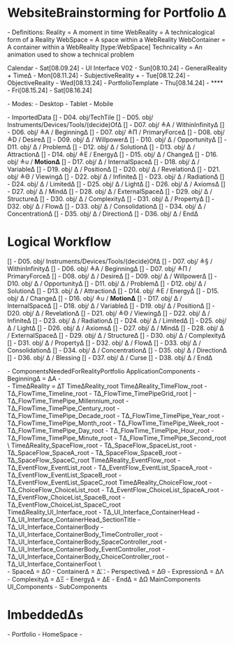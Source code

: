# WebsiteBrainstorming for Portfolio Δ

\- Definitions:
    Reality = A moment in time
    WebReality = A technicalogical form of a Reality
    WebSpace = A space within a WebReality
    WebContainer = A container within a WebReality [type:WebSpace]
    Technicality = An animation used to show a technical problem



Calendar
    \- Sat[08.09.24] - UI Interface V02
    \- Sun[08.10.24] - GeneralReality + TimeΔ
    \- Mon[08.11.24] - SubjectiveReality +
    \- Tue[08.12.24] - ObjectiveReality
    \- Wed[08.13.24] - PortfolioTemplate
    \- Thu[08.14.24] - ****
    \- Fri[08.15.24]
    \- Sat[08.16.24]




\- Modes: 
    \- Desktop
    \- Tablet
    \- Mobile


\- ΙmportedData
[] - D04. obj/TechTile
    [] - D05. obj/ Instruments/Devices/Tools/(decide)OfΔ
    [] - D07. obj/ ≜A / WithinInfinityΔ
    [] - D06. obj/ ≜A / BeginningΔ
    [] - D07. obj/ ≜Π / PrimaryForceΔ
    [] - D08. obj/ ≜D / DesireΔ
    [] - D09. obj/ Δ / WillpowerΔ
    [] - D10. obj/ Δ / OpportunityΔ
    [] - D11. obj/ Δ / ProblemΔ
    [] - D12. obj/ Δ / SolutionΔ
    [] - D13. obj/ Δ / AttractionΔ
    [] - D14. οbj/ ≜Ε / ΕnergyΔ
    [] - D15. obj/ Δ / ChangeΔ
    [] - D16. obj/ ≜υ / **MotionΔ**
    [] - D17. obj/ Δ / InternalSpaceΔ
    [] - D18. obj/ Δ / VariableΔ
    [] - D19. obj/ Δ / PositionΔ
    [] - D20. obj/ Δ / RevelationΔ
    [] - D21. obj/ ≜Θ / ViewingΔ
    [] - D22. obj/ Δ / InfiniteΔ
    [] - D23. obj/ Δ / RadiationΔ
    [] - D24. obj/ Δ / LimitedΔ
    [] - D25. obj/ Δ / LightΔ
    [] - D26. obj/ Δ / AxiomsΔ
    [] - D27. obj/ Δ / ΜindΔ
    [] - D28. obj/ Δ / ExternalSpaceΔ
    [] - D29. obj/ Δ / StructureΔ
    [] - D30. obj/ Δ / ComplexityΔ
    [] - D31. obj/ Δ / PropertyΔ
    [] - D32. obj/ Δ / FlowΔ
    [] - D33. obj/ Δ / ConsolidationΔ
    [] - D34. obj/ Δ / ConcentrationΔ
    [] - D35. obj/ Δ / DirectionΔ
    [] - D36. obj/ Δ / EndΔ

# Logical Workflow
[] - D05. obj/ Instruments/Devices/Tools/(decide)OfΔ
    [] - D07. obj/ ≜§ / WithinInfinityΔ
    [] - D06. obj/ ≜A / BeginningΔ
    [] - D07. obj/ ≜Π / PrimaryForceΔ
    [] - D08. obj/ Δ / DesireΔ
    [] - D09. obj/ Δ / WillpowerΔ
    [] - D10. obj/ Δ / OpportunityΔ
    [] - D11. obj/ Δ / ProblemΔ
    [] - D12. obj/ Δ / SolutionΔ
    [] - D13. obj/ Δ / AttractionΔ
    [] - D14. οbj/ ≜Ε / ΕnergyΔ
    [] - D15. obj/ Δ / ChangeΔ
    [] - D16. obj/ ≜υ / **MotionΔ**
    [] - D17. obj/ Δ / InternalSpaceΔ
    [] - D18. obj/ Δ / VariableΔ
    [] - D19. obj/ Δ / PositionΔ
    [] - D20. obj/ Δ / RevelationΔ
    [] - D21. obj/ ≜Θ / ViewingΔ
    [] - D22. obj/ Δ / InfiniteΔ
    [] - D23. obj/ Δ / RadiationΔ
    [] - D24. obj/ Δ / LimitedΔ
    [] - D25. obj/ Δ / LightΔ
    [] - D26. obj/ Δ / AxiomsΔ
    [] - D27. obj/ Δ / ΜindΔ
    [] - D28. obj/ Δ / ExternalSpaceΔ
    [] - D29. obj/ Δ / StructureΔ
    [] - D30. obj/ Δ / ComplexityΔ
    [] - D31. obj/ Δ / PropertyΔ
    [] - D32. obj/ Δ / FlowΔ
    [] - D33. obj/ Δ / ConsolidationΔ
    [] - D34. obj/ Δ / ConcentrationΔ
    [] - D35. obj/ Δ / DirectionΔ
    [] - D36. obj/ Δ / Blessing
    [] - D37. obj/ Δ / Curse
    [] - D38. obj/ Δ / EndΔ


\- ComponentsNeededForRealityPortfolio
    ApplicationComponents
        \- ΒeginningΔ = ΔΑ
            \- 
        \
        \- TimeΔReality = ΔΤ
            TimeΔReality_root
                TimeΔReality_TimeFlow_root
                    \- TΔ_FlowTime_Timeline_root
                        \- ΤΔ_FlowTime_TimePipeGrid_root
                        |
                            \- TΔ_FlowTime_TimePipe_Millennium_root
                            \- TΔ_FlowTime_TimePipe_Century_root
                            \- TΔ_FlowTime_TimePipe_Decade_root
                            \- TΔ_FlowTime_TimePipe_Year_root
                            \- TΔ_FlowTime_TimePipe_Month_root
                            \- TΔ_FlowTime_TimePipe_Week_root
                            \- TΔ_FlowTime_TimePipe_Day_root
                            \- TΔ_FlowTime_TimePipe_Hour_root
                            \- TΔ_FlowTime_TimePipe_Minute_root
                            \- TΔ_FlowTime_TimePipe_Second_root
                \ 
                TimeΔReality_SpaceFlow_root
                    \- ΤΔ_SpaceFlow_SpaceList_root
                        \- ΤΔ_SpaceFlow_SpaceA_root
                        \- ΤΔ_SpaceFlow_SpaceB_root
                        \- ΤΔ_SpaceFlow_SpaceC_root
                TimeΔReality_EventFlow_root
                    \- TΔ_EventFlow_EventList_root
                        \- TΔ_EventFlow_EventList_SpaceA_root
                        \- TΔ_EventFlow_EventList_SpaceB_root
                        \- TΔ_EventFlow_EventList_SpaceC_root
                TimeΔReality_ChoiceFlow_root
                    \- TΔ_ChoiceFlow_ChoiceList_root
                        \- TΔ_EventFlow_ChoiceList_SpaceA_root
                        \- TΔ_EventFlow_ChoiceList_SpaceB_root
                        \- TΔ_EventFlow_ChoiceList_SpaceC_root
                \
                TimeΔReality_UI_Interface_root
                    \- TΔ_UI_Interface_ContainerHead
                        \- TΔ_UI_Interface_ContainerHead_SectionTitle
                    \- TΔ_UI_Interface_ContainerBody
                        \- TΔ_UI_Interface_ContainerBody_TimeController_root
                        \- TΔ_UI_Interface_ContainerBody_SpaceController_root
                        \- TΔ_UI_Interface_ContainerBody_EventController_root
                        \- TΔ_UI_Interface_ContainerBody_ChoiceController_root
                    \- TΔ_UI_Interface_ContainerFoot
        \           
        \- SpaceΔ = ΔO
        \- ContainerΔ = Δ⛶
        \- PerspectiveΔ = ΔΘ
        \- ExpressionΔ = ΔΛ
        \- ComplexityΔ = ΔΞ
        \- ΕnergyΔ = ΔΕ
        \- EndΔ = ΔΩ
    MainComponents
        UI_Components
            \- 
    SubComponents


# ImbeddedΔs

\- Portfolio
    \- HomeSpace
    \- 